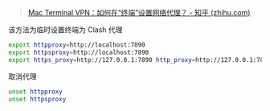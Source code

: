 > [Mac Terminal VPN：如何在“终端”设置网络代理？ - 知乎 (zhihu.com)](https://zhuanlan.zhihu.com/p/638495799)

该方法为临时设置终端为 Clash 代理

```bash
export httpproxy=http://localhost:7890
export httpsproxy=http://localhost:7890
export https_proxy=http://127.0.0.1:7890 http_proxy=http://127.0.0.1:7890 all_proxy=socks5://127.0.0.1:7890
```

取消代理

```bash
unset httpproxy
unset httpsproxy
```